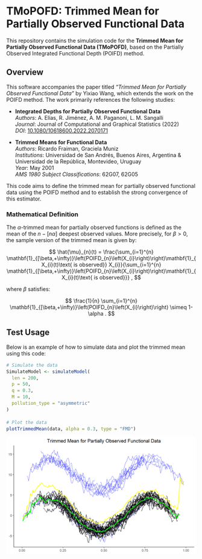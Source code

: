 # TMoPOFD: Trimmed Mean for Partially Observed Functional Data

This repository contains the simulation code for the **Trimmed Mean for Partially Observed Functional Data (TMoPOFD)**, based on the Partially Observed Integrated Functional Depth (POIFD) method.

## Overview

This software accompanies the paper titled *“Trimmed Mean for Partially Observed Functional Data”* by Yixiao Wang, which extends the work on the POIFD method. The work primarily references the following studies:

- **Integrated Depths for Partially Observed Functional Data**  
  *Authors*: A. Elías, R. Jiménez, A. M. Paganoni, L. M. Sangalli  
  *Journal*: Journal of Computational and Graphical Statistics (2022)  
  *DOI*: [10.1080/10618600.2022.2070171](https://doi.org/10.1080/10618600.2022.2070171)

- **Trimmed Means for Functional Data**  
  *Authors*: Ricardo Fraiman, Graciela Muniz  
  *Institutions*: Universidad de San Andrés, Buenos Aires, Argentina & Universidad de la República, Montevideo, Uruguay  
  *Year*: May 2001  
  *AMS 1980 Subject Classifications*: 62G07, 62G05

This code aims to define the trimmed mean for partially observed functional data using the POIFD method and to establish the strong convergence of this estimator.

### Mathematical Definition

The $\alpha$-trimmed mean for partially observed functions is defined as the mean of the $n - [n\alpha]$ deepest observed values. More precisely, for $\beta > 0$, the sample version of the trimmed mean is given by:

$$
\hat{\mu}_{n}(t) = \frac{\sum_{i=1}^{n} \mathbf{1}_{[\beta,+\infty)}\left(POIFD_{n}\left(X_{i}\right)\right)\mathbf{1}_{X_{i}(t)\text{ is observed}} X_{i}}{\sum_{i=1}^{n} \mathbf{1}_{[\beta,+\infty)}\left(POIFD_{n}\left(X_{i}\right)\right)\mathbf{1}_{X_{i}(t)\text{ is observed}}} ,
$$

where $\beta$ satisfies:

$$
\frac{1}{n} \sum_{i=1}^{n} \mathbf{1}_{[\beta,+\infty)}\left(POIFD_{n}\left(X_{i}\right)\right) \simeq 1-\alpha .
$$

## Test Usage

Below is an example of how to simulate data and plot the trimmed mean using this code:

```r
# Simulate the data
SimulateModel <- simulateModel(
  len = 200,
  p = 50,
  q = 0.3,
  M = 10,
  pollution_type = "asymmetric"
)

# Plot the data
plotTrimmedMean(data, alpha = 0.3, type = "FMD")
```
<img src="IMAGE/example.png" style="display: block; margin: auto;" />
